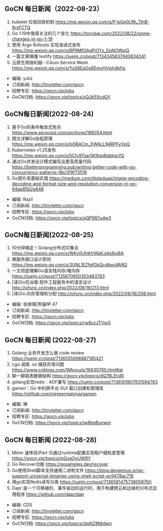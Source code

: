 ## GoCN 每日新闻（2022-08-23）

1. kubelet 垃圾回收机制 https://mp.weixin.qq.com/s/P-bGp0LRh_TthB-8rsFCTQ
2. Go 1.19中值得关注的几个变化 https://tonybai.com/2022/08/22/some-changes-in-go-1-19
3. 使用 Argo Rollouts 实现渐进式发布 https://mp.weixin.qq.com/s/BP9MfGAgPiOYx_EpNOWqjQ
4. 一篇文章搞懂 testify https://juejin.cn/post/7134345837940834341
5. 云原生网络利器--Cilium Service Mesh https://mp.weixin.qq.com/s/YuS6EaGq6EmvHVjsh4bfjg

* 编辑: yuliz
* 订阅新闻: http://tinyletter.com/gocn
* 招聘专区: https://gocn.vip/jobs
* GoCN归档: https://gocn.vip/topics/xQJb5XcdQY


## GoCN每日新闻(2022-08-24)

1. 基于Go的条件触发式免杀 https://www.secpulse.com/archives/186054.html
2. 图文详解Go协程原理 https://mp.weixin.qq.com/s/lp5BACm_XWALL94RPFyVpQ
3. Kubernetes v1.25发布 https://mp.weixin.qq.com/s/5Ctv97sar5K9qq8qbkgcfQ
4. 通过Go并发设计模式编写出更高质量代码 https://betterprogramming.pub/writing-better-code-with-go-concurrency-patterns-9bc5f9f73519
5. Go图片库基础实践 https://medium.com/@sleduap/image-encoding-decoding-and-format-size-and-resolution-conversion-in-go-94ae85b2e848
 
* 编辑: Razil
* 订阅新闻: http://tinyletter.com/gocn
* 招聘专区: https://gocn.vip/jobs
* GoCN归档: https://gocn.vip/topics/qQP987udw3

## GoCN每日新闻(2022-08-25)

1. 10分钟搞定！Golang分布式ID集合 https://mp.weixin.qq.com/s/WKy0UhlkfrWaKJqls9ul8A
2. 微服务接口设计原则 https://mp.weixin.qq.com/s/3UNL1EZfgfGkQcdbwuMj8Q
3. 一文彻底理解Go语言栈内存/堆内存 https://juejin.cn/post/7135670650353483783
4. [译]Go在谷歌:软件工程服务中的语言设计 http://iofunc.cn/index.php/2022/08/19/213.html
5. [译]Go:内存管理和分配 http://iofunc.cn/index.php/2022/08/16/208.html
 
* 编辑: 张继瑀|熊猫№.47
* 订阅新闻: http://tinyletter.com/gocn
* 招聘专区: https://gocn.vip/jobs
* GoCN归档: https://gocn.vip/topics/rw8xzJTVwG

## GoCN 每日新闻 (2022-08-27)

1. Golang 业务开发怎么做 code review https://juejin.cn/post/7136555696887185421
2. cgo 调用 .so 捕获异常问题 https://www.cnblogs.com/WAoyu/p/16630795.html#at
3. 聊一聊跳表数据结构 https://gocn.vip/topics/dQ7BLEtxRl
4. golang实现redis：AOF重写 https://juejin.cn/post/7136101907931594783
5. gamen：Go 中的跨平台 GUI 窗口创建和管理库 https://github.com/rajveermalviya/gamen

- 编辑: 琳 
- 订阅新闻: http://tinyletter.com/gocn
- 招聘专区: https://gocn.vip/jobs
- GoCN归档: https://gocn.vip/topics/jw6beBunwm

## GoCN 每日新闻 (2022-08-28)

1. Mimir 速体验(Part 3)通过runtime配置实现租户细粒度管理 https://gocn.vip/topics/mQxgOvUWRY
2. Go Recover功能 https://gosamples.dev/recover
3. Go使用Shell脚本支持通用二进制文件 https://blog.devgenius.io/go-support-universal-binaries-using-shell-script-ec9478ac716
4. 用go实现Redis读写分离 https://juejin.cn/post/7136581475738058760
5. Dapr 是一个可移植的、事件驱动的运行时，用于构建跨云和边缘的分布式应用程序 https://github.com/dapr/dap

- 编辑: CDS
- 订阅新闻: http://tinyletter.com/gocn
- 招聘专区: https://gocn.vip/jobs
- GoCN归档: https://gocn.vip/topics/dwNZ8Midwn
